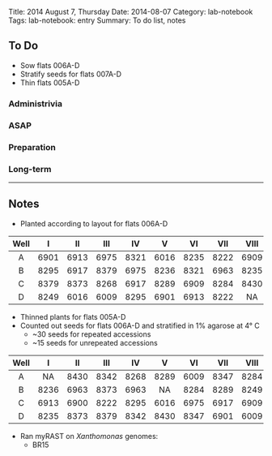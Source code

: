 Title: 2014 August 7, Thursday
Date: 2014-08-07
Category: lab-notebook
Tags: lab-notebook: entry
Summary: To do list, notes

## To Do ##

- Sow flats 006A-D
- Stratify seeds for flats 007A-D
- Thin flats 005A-D 

### Administrivia ###

### ASAP ###

### Preparation ###

### Long-term ###


***

## Notes ##

- Planted according to layout for flats 006A-D
 
Well |I    |II   |III  |IV   |V    |VI   |VII  |VIII |IX
:---:|:---:|:---:|:---:|:---:|:---:|:---:|:---:|:---:|:---:
A    | 6901| 6913| 6975| 8321| 6016| 8235| 8222| 6909| 6900
B    | 8295| 6917| 8379| 6975| 8236| 8321| 6963| 8235| 8342
C    | 8379| 8373| 8268| 6917| 8289| 6909| 8284| 8430| 6900
D    | 8249| 6016| 6009| 8295| 6901| 6913| 8222|   NA| 8347

- Thinned plants for flats 005A-D
- Counted out seeds for flats 006A-D and stratified in 1% agarose at 4&deg; C
    - ~30 seeds for repeated accessions
    - ~15 seeds for unrepeated accessions

Well |I    |II   |III  |IV   |V    |VI   |VII  |VIII |IX
:---:|:---:|:---:|:---:|:---:|:---:|:---:|:---:|:---:|:---:
A    |   NA| 8430| 8342| 8268| 8289| 6009| 8347| 8284| 8249
B    | 8236| 6963| 8373| 6963|   NA| 8284| 8289| 8249| 8236
C    | 6913| 6900| 8222| 8295| 6016| 6975| 6917| 6909| 8321
D    | 8235| 8373| 8379| 8342| 8430| 8347| 6901| 6009| 8268

- Ran myRAST on _Xanthomonas_ genomes:
    - BR15 
